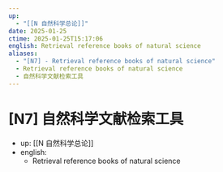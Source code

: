 ```yaml
---
up:
  - "[[N 自然科学总论]]"
date: 2025-01-25
ctime: 2025-01-25T15:17:06
english: Retrieval reference books of natural science
aliases:
  - "[N7] - Retrieval reference books of natural science"
  - Retrieval reference books of natural science
  - 自然科学文献检索工具
---
```


# [N7] 自然科学文献检索工具

- up: [[N 自然科学总论]]
- english:
	- Retrieval reference books of natural science

